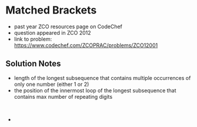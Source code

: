 # Matched Brackets

* past year ZCO resources page on CodeChef
* question appeared in ZCO 2012
* link to problem: https://www.codechef.com/ZCOPRAC/problems/ZCO12001

## Solution Notes

* length of the longest subsequence that contains multiple occurrences of only one number (either 1 or 2)
* the position of the innermost loop of the longest subsequence that contains max number of repeating digits

<br>

* 